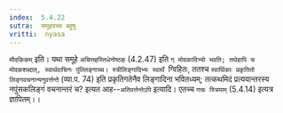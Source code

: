 ```yaml
---
index:  5.4.22
sutra:  समूहवच्च बहुषु
vritti:  nyasa
---
```


`मौदकिकम्` इति। यथा समूहे `अचित्तहस्तिधेनोष्ठक्` (4.2.47) इति `ग् मोदकादिभ्यो भवति; तथेहापि च मोदकशब्दात्, स्वार्थवाचिनः पुंल्लिङ्गाच्च। स्त्रीलिङ्गादिभ्यः स्वार्थे `ग्विहितः, ततश्च `स्वार्थिकाः प्रकृतितो लिङ्गवचनान्यनुवर्त्तन्ते` (व्या.प. 74) इति प्रकृतिगतेनैव लिङ्गादिना भवितध्यम्; तत्कथमिदं प्रत्ययान्तरस्य नपुंसकलिङ्गं वचनान्तरं च? इत्यत आह--`अतिवर्त्तन्तेऽपि` इत्यादि। एतच्च `णचः स्त्रियाम्` (5.4.14) इत्यत्र ज्ञापितम्।।

